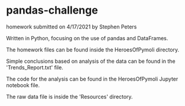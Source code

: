 # pandas-challenge
homework submitted on 4/17/2021 by Stephen Peters

Written in Python, focusing on the use of pandas and DataFrames.

The homework files can be found inside the HeroesOfPymoli directory.

Simple conclusions based on analysis of the data can be found in the 'Trends_Report.txt' file.

The code for the analysis can be found in the HeroesOfPymoli Jupyter notebook file.

The raw data file is inside the 'Resources' directory.

